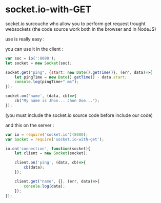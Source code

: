 # socket.io-with-GET
socket.io surcouche who allow you to perform get request trought websockets
(the code source work both in the browser and in NodeJS)

use is really easy :

you can use it in the client :
```js
var soc = io(':8080');
let socket = new Socket(soc);

socket.get("ping", {start: new Date().getTime()}, (err, data)=>{
	let pingTime = new Date().getTime() - data.start;
	console.log(pingTime+" ms");
});

socket.on('name', (data, cb)=>{
	cb("My name is Jhon... Jhon Doe...");
});
```
(you must include the socket.io source code before include our code)


and this on the server :
```js
var io = require('socket.io')(8080);
var Socket = require('socket.io-with-get');

io.on('connection', function(socket){
	let client = new Socket(socket);

	client.on('ping', (data, cb)=>{
		cb(data);
	});

	client.get("name", {}, (err, data)=>{
		console.log(data);
	});
});
```
